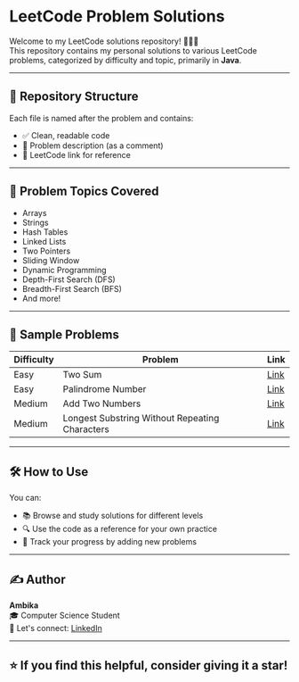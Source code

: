 # LeetCode Problem Solutions

Welcome to my LeetCode solutions repository! 👩‍💻📘  
This repository contains my personal solutions to various LeetCode problems, categorized by difficulty and topic, primarily in **Java**.

---

## 📂 Repository Structure


Each file is named after the problem and contains:
- ✅ Clean, readable code
- 📝 Problem description (as a comment)
- 📎 LeetCode link for reference

---

## 📌 Problem Topics Covered

- Arrays
- Strings
- Hash Tables
- Linked Lists
- Two Pointers
- Sliding Window
- Dynamic Programming
- Depth-First Search (DFS)
- Breadth-First Search (BFS)
- And more!

---

## 🚀 Sample Problems

| Difficulty | Problem | Link |
|------------|---------|------|
| Easy       | Two Sum | [Link](https://leetcode.com/problems/two-sum/) |
| Easy       | Palindrome Number | [Link](https://leetcode.com/problems/palindrome-number/) |
| Medium     | Add Two Numbers | [Link](https://leetcode.com/problems/add-two-numbers/) |
| Medium     | Longest Substring Without Repeating Characters | [Link](https://leetcode.com/problems/longest-substring-without-repeating-characters/) |

---

## 🛠️ How to Use

You can:
- 📚 Browse and study solutions for different levels
- 🔍 Use the code as a reference for your own practice
- 🌱 Track your progress by adding new problems

---

## ✍️ Author

**Ambika**  
🎓 Computer Science Student  
💬 Let's connect: [LinkedIn]([https://www.linkedin.com/](https://linkedin.com/in/ambika-joshi-58b628261))

---

## ⭐️ If you find this helpful, consider giving it a star!

